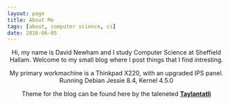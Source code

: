 ```yaml
---
layout: page
title: About Me
tags: [about, computer science, cs]
date: 2016-06-05
---
```

<center>Hi, my name is David Newham and I study Computer Science at Sheffield Hallam. Welcome to my small blog where I post things that I find intresting.

My primary workmachine is a Thinkpad X220, with an upgraded IPS panel. Running Debian Jessie 8.4, Kernel 4.5.0


Theme for the blog can be found here by the taleneted <a href="http://taylantatli.github.io/Moon"><b>Taylantatli</b></a>
    

